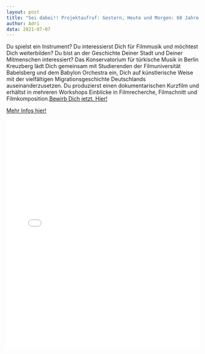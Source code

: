 ```yaml
---
layout: post
title: "Sei dabei!! Projektaufruf: Gestern, Heute und Morgen: 60 Jahre Türkische Gastarbeiter:innen in Deutschland Ein Filmmusik- und Recherche-Workshop mit Babylon ORCHESTRA"
author: Adri
data: 2021-07-07
---
```


Du spielst ein Instrument? Du interessierst Dich für Filmmusik und möchtest Dich weiterbilden? Du bist an der Geschichte Deiner Stadt und Deiner Mitmenschen interessiert? Das Konservatorium für türkische Musik in Berlin Kreuzberg lädt Dich gemeinsam mit Studierenden der Filmuniversität Babelsberg und dem Babylon Orchestra ein, Dich auf künstlerische Weise mit der vielfältigen Migrationsgeschichte Deutschlands auseinanderzusetzen. Du produzierst einen dokumentarischen Kurzfilm und erhältst in mehreren Workshops Einblicke in Filmrecherche, Filmschnitt und Filmkomposition.<a href="https://docs.google.com/document/d/19SCQtjPk4bM74tpQdoIRxs8oVBUhB-rdOoqAUTjS9uA/edit">Bewirb Dich jetzt. Hier!</a>

  <a href="https://docs.google.com/document/d/19SCQtjPk4bM74tpQdoIRxs8oVBUhB-rdOoqAUTjS9uA/edit">Mehr Infos hier!</a>
<p>
<embed src="/styles/press/Projektaufruf_Gestern_Heute_und_Morgen_60_Jahre_Türkische_GastarbeiterIn.pdf
            " type="application/pdf" width="100%" height="600px"/>
</p>

